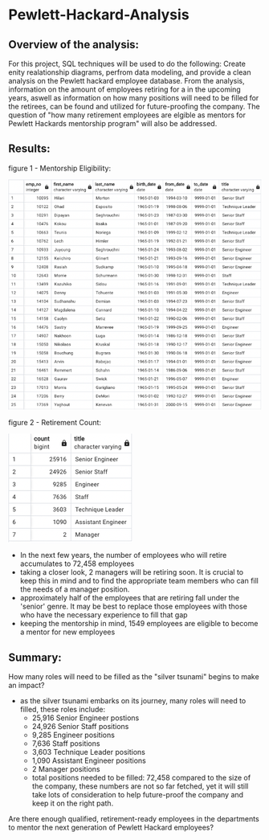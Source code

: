 # Pewlett-Hackard-Analysis

## Overview of the analysis:
For this project, SQL techniques will be used to do the following: Create enity realationship diagrams, perfrom data modeling, and provide a clean analysis on the Pewlett hackard employee database. From the analysis, information on the amount of employees retiring for a in the upcoming years, aswell as information on how many positions will need to be filled for the retirees, can be found and utilized for future-proofing the company. The question of "how many retirement employees are elgible as mentors for Pewlett Hackards mentorship program" will also be addressed.

## Results: 

figure 1 - Mentorship Eligibility:

![mentorship_eligibility_image.png](https://github.com/Calebmkelly/Pewlett-Hackard-Analysis/blob/main/Resources/mentorship_eligibility_image.png)


figure 2 - Retirement Count:

![Retirement_count_image](https://github.com/Calebmkelly/Pewlett-Hackard-Analysis/blob/main/Resources/retirement_count_image.png)

- In the next few years, the number of employees who will retire accumulates to 72,458 employees
- taking a closer look, 2 managers will be retiring soon. It is crucial to keep this in mind and to find the appropriate team members who can fill the needs of a manager position.
- approximately half of the employees that are retiring fall under the 'senior' genre. It may be best to replace those employees with those who have the necessary experience to fill that gap
- keeping the mentorship in mind, 1549 employees are eligible to become a mentor for new employees


## Summary: 

How many roles will need to be filled as the "silver tsunami" begins to make an impact?
- as the silver tsunami embarks on its journey, many roles will need to filled, these roles include:
  - 25,916 Senior Engineer postions
  - 24,926 Senior Staff positions
  - 9,285 Engineer positions
  - 7,636 Staff positions
  - 3,603 Technique Leader positions
  - 1,090 Assistant Engineer positions
  - 2 Manager positions
  - total positions needed to be filled: 72,458
  compared to the size of the company, these numbers are not so far fetched, yet it will still take lots of consideration to help future-proof the company and keep it on the right path.

Are there enough qualified, retirement-ready employees in the departments to mentor the next generation of Pewlett Hackard employees?
